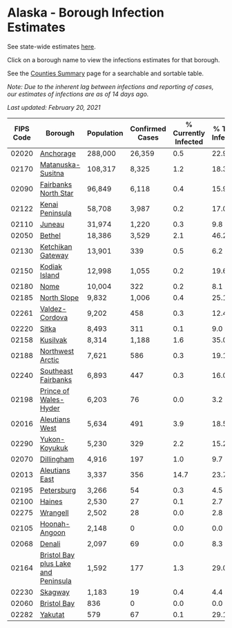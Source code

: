 # Alaska - Borough Infection Estimates

See state-wide estimates [here](/infections/us-ak).

Click on a borough name to view the infections estimates for that borough.

See the [Counties Summary](/infections/summary-counties) page for a searchable and sortable table.

*Note: Due to the inherent lag between infections and reporting of cases, our estimates of infections are as of 14 days ago.*

*Last updated: February 20, 2021*

|   FIPS Code |                                                                    Borough |   Population |   Confirmed Cases |   % Currently Infected |   % Total Infected |
|-------------|----------------------------------------------------------------------------|--------------|-------------------|------------------------|--------------------|
|       02020 |                                                     [Anchorage](anchorage) |      288,000 |            26,359 |                    0.5 |               22.9 |
|       02170 |                                     [Matanuska-Susitna](matanuska-susitna) |      108,317 |             8,325 |                    1.2 |               18.3 |
|       02090 |                               [Fairbanks North Star](fairbanks-north-star) |       96,849 |             6,118 |                    0.4 |               15.9 |
|       02122 |                                         [Kenai Peninsula](kenai-peninsula) |       58,708 |             3,987 |                    0.2 |               17.0 |
|       02110 |                                                           [Juneau](juneau) |       31,974 |             1,220 |                    0.3 |                9.8 |
|       02050 |                                                           [Bethel](bethel) |       18,386 |             3,529 |                    2.1 |               46.2 |
|       02130 |                                     [Ketchikan Gateway](ketchikan-gateway) |       13,901 |               339 |                    0.5 |                6.2 |
|       02150 |                                             [Kodiak Island](kodiak-island) |       12,998 |             1,055 |                    0.2 |               19.6 |
|       02180 |                                                               [Nome](nome) |       10,004 |               322 |                    0.2 |                8.1 |
|       02185 |                                                 [North Slope](north-slope) |        9,832 |             1,006 |                    0.4 |               25.1 |
|       02261 |                                           [Valdez-Cordova](valdez-cordova) |        9,202 |               458 |                    0.3 |               12.4 |
|       02220 |                                                             [Sitka](sitka) |        8,493 |               311 |                    0.1 |                9.0 |
|       02158 |                                                       [Kusilvak](kusilvak) |        8,314 |             1,188 |                    1.6 |               35.0 |
|       02188 |                                       [Northwest Arctic](northwest-arctic) |        7,621 |               586 |                    0.3 |               19.1 |
|       02240 |                                 [Southeast Fairbanks](southeast-fairbanks) |        6,893 |               447 |                    0.3 |               16.0 |
|       02198 |                             [Prince of Wales-Hyder](prince-of-wales-hyder) |        6,203 |                76 |                    0.0 |                3.2 |
|       02016 |                                           [Aleutians West](aleutians-west) |        5,634 |               491 |                    3.9 |               18.5 |
|       02290 |                                             [Yukon-Koyukuk](yukon-koyukuk) |        5,230 |               329 |                    2.2 |               15.2 |
|       02070 |                                                   [Dillingham](dillingham) |        4,916 |               197 |                    1.0 |                9.7 |
|       02013 |                                           [Aleutians East](aleutians-east) |        3,337 |               356 |                   14.7 |               23.7 |
|       02195 |                                                   [Petersburg](petersburg) |        3,266 |                54 |                    0.3 |                4.5 |
|       02100 |                                                           [Haines](haines) |        2,530 |                27 |                    0.1 |                2.7 |
|       02275 |                                                       [Wrangell](wrangell) |        2,502 |                28 |                    0.0 |                2.8 |
|       02105 |                                             [Hoonah-Angoon](hoonah-angoon) |        2,148 |                 0 |                    0.0 |                0.0 |
|       02068 |                                                           [Denali](denali) |        2,097 |                69 |                    0.0 |                8.3 |
|       02164 | [Bristol Bay plus Lake and Peninsula](bristol-bay-plus-lake-and-peninsula) |        1,592 |               177 |                    1.3 |               29.0 |
|       02230 |                                                         [Skagway](skagway) |        1,183 |                19 |                    0.4 |                4.4 |
|       02060 |                                                 [Bristol Bay](bristol-bay) |          836 |                 0 |                    0.0 |                0.0 |
|       02282 |                                                         [Yakutat](yakutat) |          579 |                67 |                    0.1 |               29.1 |
